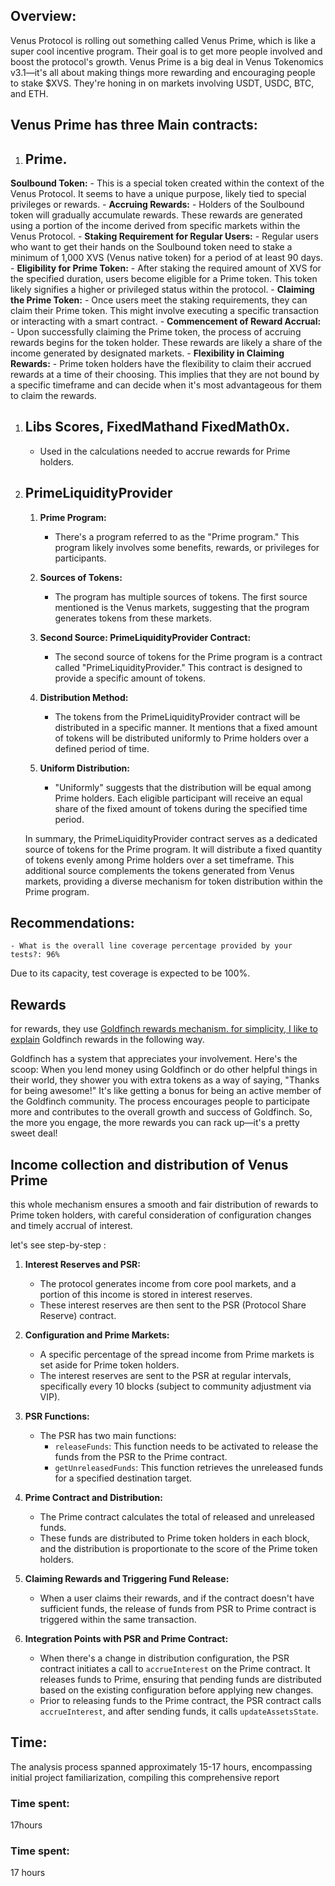 ## Overview:

Venus Protocol is rolling out something called Venus Prime, which is like a super cool incentive program. Their goal is to get more people involved and boost the protocol's growth. Venus Prime is a big deal in Venus Tokenomics v3.1—it's all about making things more rewarding and encouraging people to stake $XVS. They're honing in on markets involving USDT, USDC, BTC, and ETH.

## Venus Prime has three Main contracts:

1.  ## Prime.
    

 **Soulbound Token:**
            - This is a special token created within the context of the Venus Protocol. It seems to have a unique purpose, likely tied to special privileges or rewards.
            - **Accruing Rewards:**
            - Holders of the Soulbound token will gradually accumulate rewards. These rewards are generated using a portion of the income derived from specific markets within the Venus Protocol.
            - **Staking Requirement for Regular Users:**
            - Regular users who want to get their hands on the Soulbound token need to stake a minimum of 1,000 XVS (Venus native token) for a period of at least 90 days.
            - **Eligibility for Prime Token:**
            - After staking the required amount of XVS for the specified duration, users become eligible for a Prime token. This token likely signifies a higher or privileged status within the protocol.
            - **Claiming the Prime Token:**
            - Once users meet the staking requirements, they can claim their Prime token. This might involve executing a specific transaction or interacting with a smart contract.
            - **Commencement of Reward Accrual:**
            - Upon successfully claiming the Prime token, the process of accruing rewards begins for the token holder. These rewards are likely a share of the income generated by designated markets.
            - **Flexibility in Claiming Rewards:**
            - Prime token holders have the flexibility to claim their accrued rewards at a time of their choosing. This implies that they are not bound by a specific timeframe and can decide when it's most advantageous for them to claim the rewards.

1.  ## Libs Scores, FixedMathand FixedMath0x.
    
    - Used in the calculations needed to accrue rewards for Prime holders.
2.  ## PrimeLiquidityProvider
    
    1.  **Prime Program:**
        
        - There's a program referred to as the "Prime program." This program likely involves some benefits, rewards, or privileges for participants.
    2.  **Sources of Tokens:**
        
        - The program has multiple sources of tokens. The first source mentioned is the Venus markets, suggesting that the program generates tokens from these markets.
    3.  **Second Source: PrimeLiquidityProvider Contract:**
        
        - The second source of tokens for the Prime program is a contract called "PrimeLiquidityProvider." This contract is designed to provide a specific amount of tokens.
    4.  **Distribution Method:**
        
        - The tokens from the PrimeLiquidityProvider contract will be distributed in a specific manner. It mentions that a fixed amount of tokens will be distributed uniformly to Prime holders over a defined period of time.
    5.  **Uniform Distribution:**
        
        - "Uniformly" suggests that the distribution will be equal among Prime holders. Each eligible participant will receive an equal share of the fixed amount of tokens during the specified time period.
    
    In summary, the PrimeLiquidityProvider contract serves as a dedicated source of tokens for the Prime program. It will distribute a fixed quantity of tokens evenly among Prime holders over a set timeframe. This additional source complements the tokens generated from Venus markets, providing a diverse mechanism for token distribution within the Prime program.
    

## Recommendations:

```
- What is the overall line coverage percentage provided by your tests?: 96%
```

Due to its capacity, test coverage is expected to be 100%.

## Rewards

for rewards, they use [Goldfinch rewards mechanism. for simplicity, I like to explain](https://docs.goldfinch.finance/goldfinch/protocol-mechanics/membership) Goldfinch rewards in the following way.

Goldfinch has a system that appreciates your involvement. Here's the scoop: When you lend money using Goldfinch or do other helpful things in their world, they shower you with extra tokens as a way of saying, "Thanks for being awesome!" It's like getting a bonus for being an active member of the Goldfinch community. The process encourages people to participate more and contributes to the overall growth and success of Goldfinch. So, the more you engage, the more rewards you can rack up—it's a pretty sweet deal!

## Income collection and distribution of Venus Prime

this whole mechanism ensures a smooth and fair distribution of rewards to Prime token holders, with careful consideration of configuration changes and timely accrual of interest.

let's see step-by-step :

1.  **Interest Reserves and PSR:**
    
    - The protocol generates income from core pool markets, and a portion of this income is stored in interest reserves.
    - These interest reserves are then sent to the PSR (Protocol Share Reserve) contract.
2.  **Configuration and Prime Markets:**
    
    - A specific percentage of the spread income from Prime markets is set aside for Prime token holders.
    - The interest reserves are sent to the PSR at regular intervals, specifically every 10 blocks (subject to community adjustment via VIP).
3.  **PSR Functions:**
    
    - The PSR has two main functions:
        - `releaseFunds`: This function needs to be activated to release the funds from the PSR to the Prime contract.
        - `getUnreleasedFunds`: This function retrieves the unreleased funds for a specified destination target.
4.  **Prime Contract and Distribution:**
    
    - The Prime contract calculates the total of released and unreleased funds.
    - These funds are distributed to Prime token holders in each block, and the distribution is proportionate to the score of the Prime token holders.
5.  **Claiming Rewards and Triggering Fund Release:**
    
    - When a user claims their rewards, and if the contract doesn't have sufficient funds, the release of funds from PSR to Prime contract is triggered within the same transaction.
6.  **Integration Points with PSR and Prime Contract:**
    
    - When there's a change in distribution configuration, the PSR contract initiates a call to `accrueInterest` on the Prime contract. It releases funds to Prime, ensuring that pending funds are distributed based on the existing configuration before applying new changes.
    - Prior to releasing funds to the Prime contract, the PSR contract calls `accrueInterest`, and after sending funds, it calls `updateAssetsState`.

## Time:

The analysis process spanned approximately 15-17 hours, encompassing initial project familiarization, compiling this comprehensive report

### Time spent:

17hours

### Time spent:
17 hours